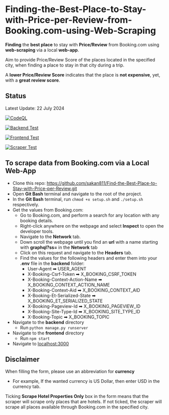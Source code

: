 # Finding-the-Best-Place-to-Stay-with-Price-per-Review-from-Booking.com-using-Web-Scraping
**Finding** the **best place** to stay with **Price/Review** from Booking.com using **web-scraping** via a local **web-app**.

Aim to provide Price/Review Score of the places located in the specified city,
when finding a place to stay in that city during a trip.  

A **lower Price/Review Score** indicates that the place is **not expensive**, yet, with a **great review score**.   

## Status
Latest Update: 22 July 2024

[![CodeQL](https://github.com/sakan811/Find-the-Best-Place-to-Stay-with-Price-per-Review/actions/workflows/codeql.yml/badge.svg)](https://github.com/sakan811/Find-the-Best-Place-to-Stay-with-Price-per-Review/actions/workflows/codeql.yml)  

[![Backend Test](https://github.com/sakan811/Find-the-Best-Place-to-Stay-with-Price-per-Review/actions/workflows/backend-test.yml/badge.svg)](https://github.com/sakan811/Find-the-Best-Place-to-Stay-with-Price-per-Review/actions/workflows/backend-test.yml)

[![Frontend Test](https://github.com/sakan811/Find-the-Best-Place-to-Stay-with-Price-per-Review/actions/workflows/frontend-test.yml/badge.svg)](https://github.com/sakan811/Find-the-Best-Place-to-Stay-with-Price-per-Review/actions/workflows/frontend-test.yml)

[![Scraper Test](https://github.com/sakan811/Find-the-Best-Place-to-Stay-with-Price-per-Review/actions/workflows/scraper-test.yml/badge.svg)](https://github.com/sakan811/Find-the-Best-Place-to-Stay-with-Price-per-Review/actions/workflows/scraper-test.yml)

## To scrape data from Booking.com via a Local Web-App
- Clone this repo: https://github.com/sakan811/Find-the-Best-Place-to-Stay-with-Price-per-Review.git
- Open **Git Bash** terminal and navigate to the root of the project.
- In the **Git Bash** terminal, run ```chmod +x setup.sh``` and ```./setup.sh``` respectively.
- Get the values from Booking.com:
  - Go to Booking.com, and perform a search for any location with any booking details.
  - Right-click anywhere on the webpage and select **Inspect** to open the developer tools.
  - Navigate to the **Network** tab.
  - Down scroll the webpage until you find an **url** with a name starting with **graphql?ss=** in the **Network** tab
  - Click on this request and navigate to the **Headers** tab.
  - Find the values for the following headers and enter them into your **.env** file in the **backend** folder:
    - User-Agent ➡ USER_AGENT
    - X-Booking-Csrf-Token ➡ X_BOOKING_CSRF_TOKEN
    - X-Booking-Context-Action-Name ➡ X_BOOKING_CONTEXT_ACTION_NAME
    - X-Booking-Context-Aid ➡ X_BOOKING_CONTEXT_AID
    - X-Booking-Et-Serialized-State ➡ X_BOOKING_ET_SERIALIZED_STATE
    - X-Booking-Pageview-Id ➡ X_BOOKING_PAGEVIEW_ID
    - X-Booking-Site-Type-Id ➡ X_BOOKING_SITE_TYPE_ID
    - X-Booking-Topic ➡ X_BOOKING_TOPIC
- Navigate to the **backend** directory
  - Run ```python manage.py runserver```
- Navigate to the **frontend** directory
  - Run ```npm start```
- Navigate to [localhost:3000](http://localhost:3000)

## Disclaimer
When filling the form, please use an abbreviation for **currency**
- For example, If the wanted currency is US Dollar, then enter USD in the currency tab.

Ticking **Scrape Hotel Properties Only** box in the form means that the scraper will scrape only places that are hotels.
If not ticked, the scraper will scrape all places available through Booking.com in the specified city.
